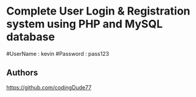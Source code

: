 # Complete User Login & Registration system using PHP and MySQL database

#UserName : kevin
#Password : pass123

## Authors

https://github.com/codingDude77
